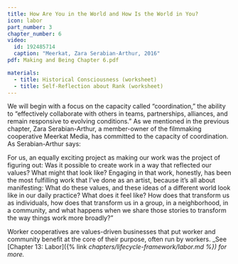 ```yaml
---
title: How Are You in the World and How Is the World in You?
icon: labor
part_number: 3
chapter_number: 6
video: 
  id: 192485714
  caption: "Meerkat, Zara Serabian-Arthur, 2016"
pdf: Making and Being Chapter 6.pdf

materials:
  - title: Historical Consciousness (worksheet)
  - title: Self-Reflection about Rank (worksheet)
---
```


We will begin with a focus on the capacity called “coordination,” the ability to “effectively collaborate with others in teams, partnerships, alliances, and remain responsive to evolving conditions.” As we mentioned in the previous chapter, Zara Serabian-Arthur, a member-owner of the filmmaking cooperative Meerkat Media, has committed to the capacity of coordination. As Serabian-Arthur says: 

For us, an equally exciting project as making our work was the project of figuring out: Was it possible to create work in a way that reflected our values? What might that look like? Engaging in that work, honestly, has been the most fulfilling work that I’ve done as an artist, because it’s all about manifesting: What do these values, and these ideas of a different world look like in our daily practice? What does it feel like? How does that transform us as individuals, how does that transform us in a group, in a neighborhood, in a community, and what happens when we share those stories to transform the way things work more broadly?”

Worker cooperatives are values-driven businesses that put worker and community benefit at the core of their purpose, often run by workers. _See [Chapter 13: Labor]({% link _chapters/lifecycle-framework/labor.md %}) for more._